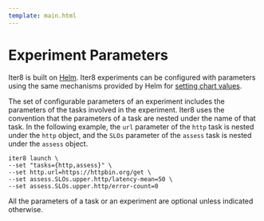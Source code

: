 ```yaml
---
template: main.html
---
```


# Experiment Parameters

Iter8 is built on [Helm](https://helm.sh). Iter8 experiments can be configured with parameters using the same mechanisms provided by Helm for [setting chart values](https://helm.sh/docs/chart_template_guide/values_files/#helm). 

The set of configurable parameters of an experiment includes the parameters of the tasks involved in the experiment. Iter8 uses the convention that the parameters of a task are nested under the name of that task. In the following example, the `url` parameter of the `http` task is nested under the `http` object, and the `SLOs` parameter of the `assess` task is nested under the `assess` object.

```shell
iter8 launch \
--set "tasks={http,assess}" \
--set http.url=https://httpbin.org/get \
--set assess.SLOs.upper.http/latency-mean=50 \
--set assess.SLOs.upper.http/error-count=0
```

All the parameters of a task or an experiment are optional unless indicated otherwise.

